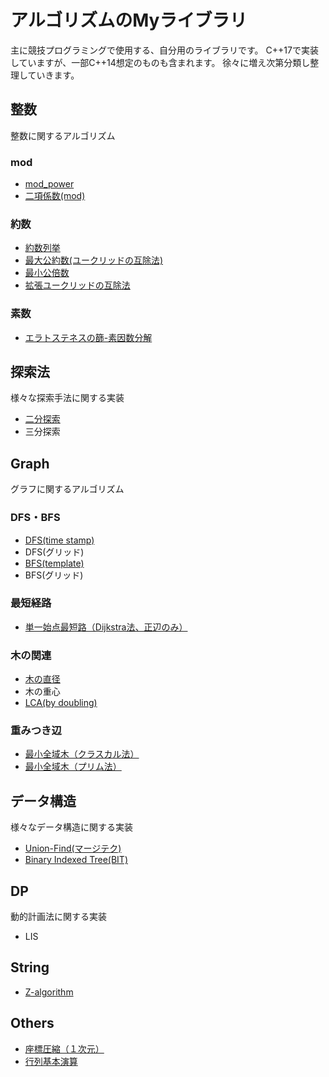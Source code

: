 # アルゴリズムのMyライブラリ
主に競技プログラミングで使用する、自分用のライブラリです。
C++17で実装していますが、一部C++14想定のものも含まれます。
徐々に増え次第分類し整理していきます。

## 整数
整数に関するアルゴリズム

### mod
- [mod_power](https://github.com/shu8Cream/algorithm/blob/main/mod_power.cpp)
- [二項係数(mod)](https://github.com/shu8Cream/algorithm/blob/main/nCk.cpp)

### 約数
- [約数列挙](https://github.com/shu8Cream/algorithm/blob/main/divisor.cpp)
- [最大公約数(ユークリッドの互除法)](https://github.com/shu8Cream/algorithm/blob/main/gcd.cpp)
- [最小公倍数](https://github.com/shu8Cream/algorithm/blob/main/lcm.cpp)
- [拡張ユークリッドの互除法](https://github.com/shu8Cream/algorithm/blob/main/ext_gcd.cpp)

### 素数
- [エラトステネスの篩-素因数分解](https://github.com/shu8Cream/algorithm/blob/main/eratosthenes.cpp)


## 探索法
様々な探索手法に関する実装

- [二分探索](https://github.com/shu8Cream/algorithm/blob/main/binary_search.cpp)
- 三分探索


## Graph
グラフに関するアルゴリズム

### DFS・BFS
- [DFS(time stamp)](https://github.com/shu8Cream/algorithm/blob/main/dfs.cpp)
- DFS(グリッド)
- [BFS(template)](https://github.com/shu8Cream/algorithm/blob/main/bfs.cpp)
- BFS(グリッド)

### 最短経路
- [単一始点最短路（Dijkstra法、正辺のみ）](https://github.com/shu8Cream/algorithm/blob/main/dijkstra.cpp)

### 木の関連
- [木の直径](https://github.com/shu8Cream/algorithm/blob/main/tree_diameter.cpp)
- 木の重心
- [LCA(by doubling)](https://github.com/shu8Cream/algorithm/blob/main/lca.cpp)

### 重みつき辺
- [最小全域木（クラスカル法）](https://github.com/shu8Cream/algorithm/blob/main/kruskal.cpp)
- [最小全域木（プリム法）](https://github.com/shu8Cream/algorithm/blob/main/prim.cpp)

## データ構造
様々なデータ構造に関する実装

- [Union-Find(マージテク)](https://github.com/shu8Cream/algorithm/blob/main/unionfind.cpp)
- [Binary Indexed Tree(BIT)](https://github.com/shu8Cream/algorithm/blob/main/BIT.cpp)

## DP
動的計画法に関する実装

- LIS 

## String
- [Z-algorithm](https://github.com/shu8Cream/algorithm/blob/main/z-algorithm.cpp)


## Others
- [座標圧縮（１次元）](https://github.com/shu8Cream/algorithm/blob/main/compress1.cpp)
- [行列基本演算](https://github.com/shu8Cream/algorithm/blob/main/matrix.cpp)